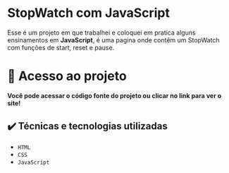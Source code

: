 <h1>StopWatch com JavaScript</h1>


  
<p> Esse é um projeto em que trabalhei e coloquei em pratica alguns ensinamentos em <strong>JavaScript</strong>, é uma pagina  onde contêm um StopWatch com funções de start, reset e pause.

# 📁 Acesso ao projeto

**Você pode acessar o código fonte do projeto ou clicar no link para ver o site!**
  
  ## ✔️ Técnicas e tecnologias utilizadas
  
  - ``HTML``
  - ``CSS``
  - ``JavaScript``
